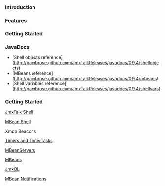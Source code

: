 ### Introduction

### Features

### Getting Started

### JavaDocs 
* [Shell objects reference] (http://pambrose.github.com/JmxTalkReleases/javadocs/0.9.4/shellobjects)
* [MBeans reference] (http://pambrose.github.com/JmxTalkReleases/javadocs/0.9.4/mbeans)
* [Shell variables reference] (http://pambrose.github.com/JmxTalkReleases/javadocs/0.9.4/shellvars)

### [Getting Started](https://github.com/pambrose/JmxTalkReleases/wiki/Getting-Started)

[JmxTalk Shell](https://github.com/pambrose/JmxTalkReleases/wiki/JmxTalk-Shell)

[MBean Shell](https://github.com/pambrose/JmxTalkReleases/wiki/MBean-Shell)

[Xmpp Beacons](https://github.com/pambrose/JmxTalkReleases/wiki/Beacons)

[Timers and TimerTasks](https://github.com/pambrose/JmxTalkReleases/wiki/Timers)

[MBeanServers](https://github.com/pambrose/JmxTalkReleases/wiki/MBeanServers)

[MBeans](https://github.com/pambrose/JmxTalkReleases/wiki/MBeans)

[JmxQL](https://github.com/pambrose/JmxTalkReleases/wiki/JmxQL)

[MBean Notifications](https://github.com/pambrose/JmxTalkReleases/wiki/Notifications)

